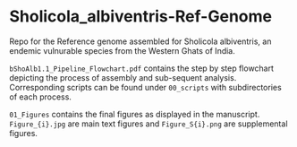 # Sholicola_albiventris-Ref-Genome
Repo for the Reference genome assembled for Sholicola albiventris, an endemic vulnurable species from the Western Ghats of India. 

``bShoAlb1.1_Pipeline_Flowchart.pdf`` contains the step by step flowchart depicting the process of assembly and sub-sequent analysis. Corresponding scripts can be found under ``00_scripts`` with subdirectories of each process. 

``01_Figures`` contains the final figures as displayed in the manuscript. ``Figure_{i}.jpg`` are main text figures and ``Figure_S{i}.png`` are supplemental figures. 